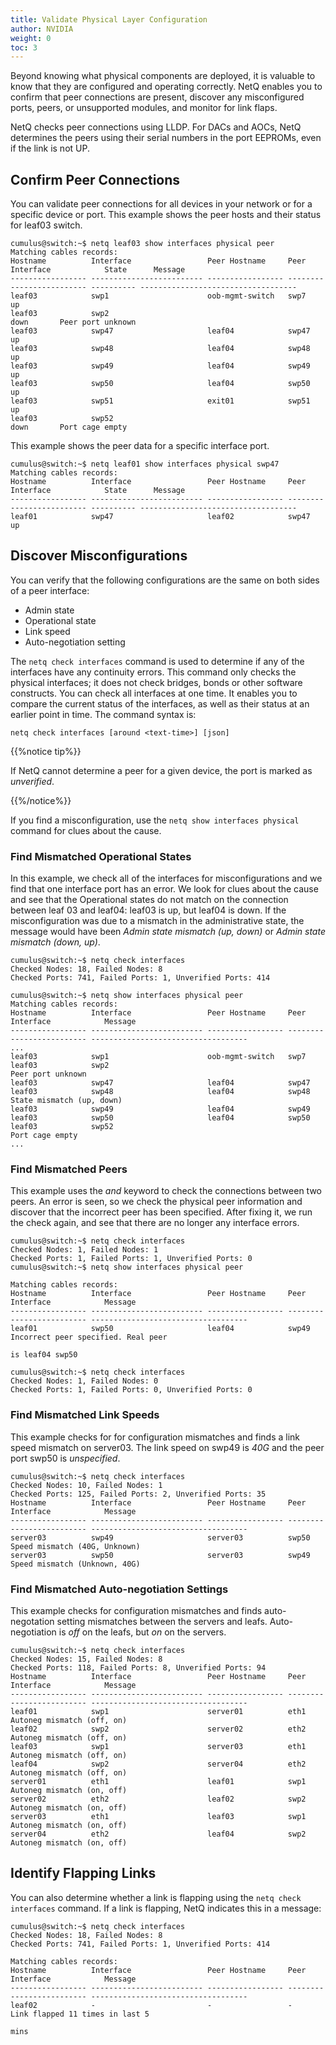 ```yaml
---
title: Validate Physical Layer Configuration
author: NVIDIA
weight: 0
toc: 3
---
```

Beyond knowing what physical components are deployed, it is valuable to know that they are configured and operating correctly. NetQ enables you to confirm that peer connections are present, discover any misconfigured
ports, peers, or unsupported modules, and monitor for link flaps.

NetQ checks peer connections using LLDP. For DACs and AOCs, NetQ determines the peers using their serial numbers in the port EEPROMs, even if the link is not UP.

## Confirm Peer Connections

You can validate peer connections for all devices in your network or for a specific device or port. This example shows the peer hosts and their status for leaf03 switch.

```
cumulus@switch:~$ netq leaf03 show interfaces physical peer
Matching cables records:
Hostname          Interface                 Peer Hostname     Peer Interface            State      Message
----------------- ------------------------- ----------------- ------------------------- ---------- -----------------------------------
leaf03            swp1                      oob-mgmt-switch   swp7                      up                                
leaf03            swp2                                                                  down       Peer port unknown                             
leaf03            swp47                     leaf04            swp47                     up                                
leaf03            swp48                     leaf04            swp48                     up              
leaf03            swp49                     leaf04            swp49                     up                                
leaf03            swp50                     leaf04            swp50                     up                                
leaf03            swp51                     exit01            swp51                     up                                
leaf03            swp52                                                                 down       Port cage empty                                
```

This example shows the peer data for a specific interface port.

```
cumulus@switch:~$ netq leaf01 show interfaces physical swp47
Matching cables records:
Hostname          Interface                 Peer Hostname     Peer Interface            State      Message
----------------- ------------------------- ----------------- ------------------------- ---------- -----------------------------------
leaf01            swp47                     leaf02            swp47                     up   
```

## Discover Misconfigurations

You can verify that the following configurations are the same on both sides of a peer interface:

- Admin state
- Operational state
- Link speed
- Auto-negotiation setting

The `netq check interfaces` command is used to determine if any of the interfaces have any continuity errors. This command only checks the physical interfaces; it does not check bridges, bonds or other software constructs. You can check all interfaces at one time. It enables you to compare the current status of the interfaces, as well as their status at an earlier point in time. The command syntax is:

```
netq check interfaces [around <text-time>] [json]
```

{{%notice tip%}}

If NetQ cannot determine a peer for a given device, the port is marked as *unverified*.

{{%/notice%}}

If you find a misconfiguration, use the `netq show interfaces physical` command for clues about the cause.

### Find Mismatched Operational States

In this example, we check all of the interfaces for misconfigurations and we find that one interface port has an error. We look for clues about the cause and see that the Operational states do not match on the
connection between leaf 03 and leaf04: leaf03 is up, but leaf04 is down. If the misconfiguration was due to a mismatch in the administrative state, the message would have been *Admin state mismatch (up, down)* or *Admin state mismatch (down, up)*.

```
cumulus@switch:~$ netq check interfaces
Checked Nodes: 18, Failed Nodes: 8
Checked Ports: 741, Failed Ports: 1, Unverified Ports: 414
 
cumulus@switch:~$ netq show interfaces physical peer
Matching cables records:
Hostname          Interface                 Peer Hostname     Peer Interface            Message
----------------- ------------------------- ----------------- ------------------------- -----------------------------------
...
leaf03            swp1                      oob-mgmt-switch   swp7                                                      
leaf03            swp2                                                                  Peer port unknown                             
leaf03            swp47                     leaf04            swp47                                                     
leaf03            swp48                     leaf04            swp48                     State mismatch (up, down)     
leaf03            swp49                     leaf04            swp49                                                     
leaf03            swp50                     leaf04            swp50                                                     
leaf03            swp52                                                                 Port cage empty                                    
...   
```

### Find Mismatched Peers

This example uses the *and* keyword to check the connections between two peers. An error is seen, so we check the physical peer information and discover that the incorrect peer has been specified. After fixing it, we run the check again, and see that there are no longer any interface errors.

```
cumulus@switch:~$ netq check interfaces
Checked Nodes: 1, Failed Nodes: 1
Checked Ports: 1, Failed Ports: 1, Unverified Ports: 0
cumulus@switch:~$ netq show interfaces physical peer
    
Matching cables records:
Hostname          Interface                 Peer Hostname     Peer Interface            Message
----------------- ------------------------- ----------------- ------------------------- -----------------------------------
leaf01            swp50                     leaf04            swp49                     Incorrect peer specified. Real peer
                                                                                        is leaf04 swp50      
    
cumulus@switch:~$ netq check interfaces
Checked Nodes: 1, Failed Nodes: 0
Checked Ports: 1, Failed Ports: 0, Unverified Ports: 0
```

### Find Mismatched Link Speeds

This example checks for for configuration mismatches and finds a link speed mismatch on server03. The link speed on swp49 is *40G* and the peer port swp50 is *unspecified*.

```
cumulus@switch:~$ netq check interfaces
Checked Nodes: 10, Failed Nodes: 1
Checked Ports: 125, Failed Ports: 2, Unverified Ports: 35
Hostname          Interface                 Peer Hostname     Peer Interface            Message
----------------- ------------------------- ----------------- ------------------------- -----------------------------------
server03          swp49                     server03          swp50                     Speed mismatch (40G, Unknown)      
server03          swp50                     server03          swp49                     Speed mismatch (Unknown, 40G)  
```

<!-- vale off -->
### Find Mismatched Auto-negotiation Settings
<!-- vale on -->

This example checks for configuration mismatches and finds auto-negotation setting mismatches between the servers and leafs. Auto-negotiation is *off* on the leafs, but *on* on the servers.

```
cumulus@switch:~$ netq check interfaces
Checked Nodes: 15, Failed Nodes: 8
Checked Ports: 118, Failed Ports: 8, Unverified Ports: 94
Hostname          Interface                 Peer Hostname     Peer Interface            Message
----------------- ------------------------- ----------------- ------------------------- -----------------------------------
leaf01            swp1                      server01          eth1                      Autoneg mismatch (off, on)         
leaf02            swp2                      server02          eth2                      Autoneg mismatch (off, on)         
leaf03            swp1                      server03          eth1                      Autoneg mismatch (off, on)         
leaf04            swp2                      server04          eth2                      Autoneg mismatch (off, on)         
server01          eth1                      leaf01            swp1                      Autoneg mismatch (on, off)         
server02          eth2                      leaf02            swp2                      Autoneg mismatch (on, off)         
server03          eth1                      leaf03            swp1                      Autoneg mismatch (on, off)         
server04          eth2                      leaf04            swp2                      Autoneg mismatch (on, off)         
```

## Identify Flapping Links

You can also determine whether a link is flapping using the `netq check interfaces` command. If a link is flapping, NetQ indicates this in a message:

```
cumulus@switch:~$ netq check interfaces
Checked Nodes: 18, Failed Nodes: 8
Checked Ports: 741, Failed Ports: 1, Unverified Ports: 414
 
Matching cables records:
Hostname          Interface                 Peer Hostname     Peer Interface            Message
----------------- ------------------------- ----------------- ------------------------- -----------------------------------
leaf02            -                         -                 -                         Link flapped 11 times in last 5
                                                                                        mins                    
```
